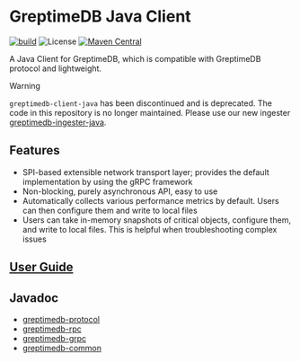 # GreptimeDB Java Client

[![build](https://github.com/GreptimeTeam/greptimedb-client-java/actions/workflows/build.yml/badge.svg)](https://github.com/GreptimeTeam/greptimedb-client-java/actions/workflows/build.yml)
![License](https://img.shields.io/badge/license-Apache--2.0-green.svg)
[![Maven Central](https://img.shields.io/maven-central/v/io.greptime/greptimedb-client.svg?label=maven%20central)](https://central.sonatype.com/search?q=io.greptime)

A Java Client for GreptimeDB, which is compatible with GreptimeDB protocol and lightweight.

> [!WARNING]  
> `greptimedb-client-java` has been discontinued and is deprecated. The code in this repository is no longer maintained. Please use our new ingester [greptimedb-ingester-java](https://github.com/GreptimeTeam/greptimedb-ingester-java).

## Features

- SPI-based extensible network transport layer; provides the default implementation by using the
  gRPC framework
- Non-blocking, purely asynchronous API, easy to use
- Automatically collects various performance metrics by default. Users can then configure them and
  write to local files
- Users can take in-memory snapshots of critical objects, configure them, and write to local files.
  This is helpful when troubleshooting complex issues

## [User Guide](https://docs.greptime.com/reference/sdk/java)

## Javadoc
- [greptimedb-protocol](https://javadoc.io/doc/io.greptime/greptimedb-protocol/latest/index.html)
- [greptimedb-rpc](https://javadoc.io/doc/io.greptime/greptimedb-rpc/latest/index.html)
- [greptimedb-grpc](https://javadoc.io/doc/io.greptime/greptimedb-grpc/latest/index.html)
- [greptimedb-common](https://javadoc.io/doc/io.greptime/greptimedb-common/latest/index.html)
